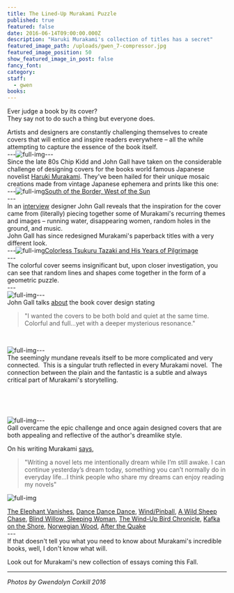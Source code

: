 ```yaml
---
title: The Lined-Up Murakami Puzzle
published: true
featured: false
date: 2016-06-14T09:00:00.000Z
description: "Haruki Murakami's collection of titles has a secret"
featured_image_path: /uploads/gwen_7-compressor.jpg
featured_image_position: 50
show_featured_image_in_post: false
fancy_font:
category:
staff:
  - gwen
books:
---
```



Ever judge a book by its cover?
<br>They say not to do such a thing but everyone does.

Artists and designers are constantly challenging themselves to create covers that will entice and inspire readers everywhere – all the while attempting to capture the essence of the book itself.
<br>---![full-img](/uploads/versions/gwen_1-compressor---x----700-467x---.jpg)---
<br>Since the late 80s Chip Kidd and John Gall have taken on the considerable challenge of designing covers for the books world famous Japanese novelist [Haruki Murakami](http://www.harukimurakami.com/). They've been hailed for their unique mosaic creations made from vintage Japanese ephemera and prints like this one:
<br>---![full-img](/uploads/versions/gwen_2-compressor---x----700-467x---.jpg)[South of the Border, West of the Sun](http://www.brooklinebooksmith-shop.com/book/9780679767398)
<br>---
<br>In an [interview](http://www.harukimurakami.com/resource_category/q_and_a)&nbsp;designer John Gall reveals that the inspiration for the cover came from (literally) piecing together some of Murakami's recurring themes and images – running water, disappearing women, random holes in the ground, and music.
<br>John Gall has since redesigned Murakami's paperback titles with a very different look.
<br>---![full-img](/uploads/versions/gwen_3-compressor---x----700-527x---.jpg)[Colorless Tsukuru Tazaki and His Years of Pilgrimage](http://www.brooklinebooksmith-shop.com/book/9780804170123)
<br>---
<br>The colorful cover seems insignificant but, upon closer investigation, you can see that random lines and shapes come together in the form of a geometric puzzle.
<br>---
<br>![full-img](/uploads/versions/gwen-ex-compressor---x----700-467x---.jpg)---
<br>John Gall talks&nbsp;[about](http://www.harukimurakami.com/resource_category/q_and_a) the book cover design stating

> "I wanted the covers to be both bold and quiet at the same time. Colorful and full…yet with a deeper mysterious resonance."

&nbsp;

![full-img](/uploads/versions/gwen_4-compressor---x----467-700x---.jpg)---
<br>The seemingly mundane reveals itself to be more complicated and very connected. &nbsp;This is a singular truth reflected in every Murakami novel. &nbsp;The connection between the plain and the fantastic is a subtle and always critical part of Murakami's storytelling.

&nbsp;

&nbsp;

![full-img](/uploads/versions/gwen_5-compressor---x----700-467x---.jpg)---
<br>Gall overcame the epic challenge and once again designed covers that are both appealing and reflective of the author's dreamlike style.

On his writing Murakami [says](http://www.harukimurakami.com/resource_category/q_and_a/questions-for-haruki-murakami-about-kafka-on-the-shore),

> "Writing a novel lets me intentionally dream while I’m still awake. I can continue yesterday’s dream today, something you can’t normally do in everyday life…I think people who share my dreams can enjoy reading my novels"

![full-img](/uploads/versions/gwen_6-compressor---x----542-700x---.jpg)

[The Elephant Vanishes](http://www.brooklinebooksmith-shop.com/book/9780679750536), [Dance Dance Dance](http://www.brooklinebooksmith-shop.com/book/9780679753797), [Wind/Pinball](http://www.brooklinebooksmith-shop.com/book/9780804170147),&nbsp;[A Wild Sheep Chase](http://www.brooklinebooksmith-shop.com/book/9780375718946),&nbsp;[Blind Willow, Sleeping Woman](http://www.brooklinebooksmith-shop.com/book/9781400096084),&nbsp;[The Wind-Up Bird Chronicle](http://www.brooklinebooksmith-shop.com/book/9780679775430), [Kafka on the Shore](http://www.brooklinebooksmith-shop.com/book/9781400079278), [Norwegian Wood](http://www.brooklinebooksmith-shop.com/book/9780375704024), [After the Quake](http://www.brooklinebooksmith-shop.com/book/9780375713279)
<br>---
<br>If that doesn't tell you what you need to know about Murakami's incredible books, well, I don't know what will.

Look out for Murakami's new collection of essays coming this Fall.

---

*Photos by Gwendolyn Corkill 2016*